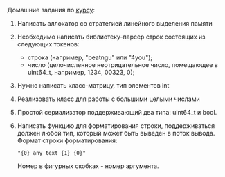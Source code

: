 Домашние задания по [курсу](https://github.com/mailcourses/mai_deep_cpp_autumn_2024):

1. Написать аллокатор со стратегией линейного выделения памяти
2. Необходимо написать библиотеку-парсер строк состоящих из следующих токенов:
   - строка (например, "beatngu" или "4you");
   - число (целочисленное неотрицательное число, помещающее в uint64\_t, например, 1234, 00323, 0);
3. Нужно написать класс-матрицу, тип элементов int
4. Реализовать класс для работы с большими целыми числами
5. Простой сериализатор поддерживающий два типа: uint64_t и bool.
6. Написать функцию для форматирования строки, поддерживаться должен любой тип, который может быть выведен в поток вывода. Формат строки форматирования:

    ```
    "{0} any text {1} {0}"
    ```

    Номер в фигурных скобках - номер аргумента.